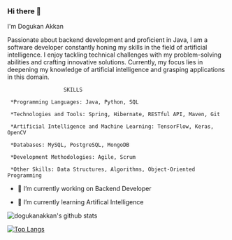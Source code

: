 ### Hi there 👋
I'm Dogukan Akkan

Passionate about backend development and proficient in Java, I am a software developer constantly honing my skills in the field of artificial intelligence. I enjoy tackling technical challenges with my problem-solving abilities and crafting innovative solutions. Currently, my focus lies in deepening my knowledge of artificial intelligence and grasping applications in this domain.



                      SKILLS

     *Programming Languages: Java, Python, SQL

     *Technologies and Tools: Spring, Hibernate, RESTful API, Maven, Git

     *Artificial Intelligence and Machine Learning: TensorFlow, Keras, OpenCV

     *Databases: MySQL, PostgreSQL, MongoDB

     *Development Methodologies: Agile, Scrum

     *Other Skills: Data Structures, Algorithms, Object-Oriented Programming
 
- 🔭 I’m currently working on Backend Developer

- 🌱 I’m currently learning Artifical Intelligence


![dogukanakkan's github stats](https://github-readme-stats.vercel.app/api?username=dogukanakkan&show_icons=true)

[![Top Langs](https://github-readme-stats.vercel.app/api/top-langs/?username=dogukanakkan)](https://github.com/anuraghazra/github-readme-stats)

